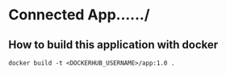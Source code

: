 
# Connected App....../


## How to build this application with docker
```
docker build -t <DOCKERHUB_USERNAME>/app:1.0 .
```
